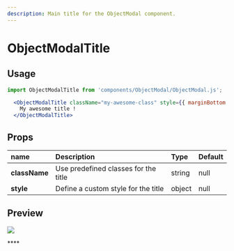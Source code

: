 ```yaml
---
description: Main title for the ObjectModal component.
---
```


# ObjectModalTitle

## Usage

```jsx
import ObjectModalTitle from 'components/ObjectModal/ObjectModal.js';
```

```jsx
  <ObjectModalTitle className="my-awesome-class" style={{ marginBottom: 0 }}>
    My awesome title !
  </ObjectModalTitle>
```

## Props

| **name** | **Description** | **Type** | **Default** |
| :--- | :--- | :--- | :--- |
| **className** | Use predefined classes for the title | string | null |
| **style** | Define a custom style for the title | object | null |

## Preview

![](../../../.gitbook/assets/capture-decran-de-2020-07-17-17-48-56.png)

\*\*\*\*

